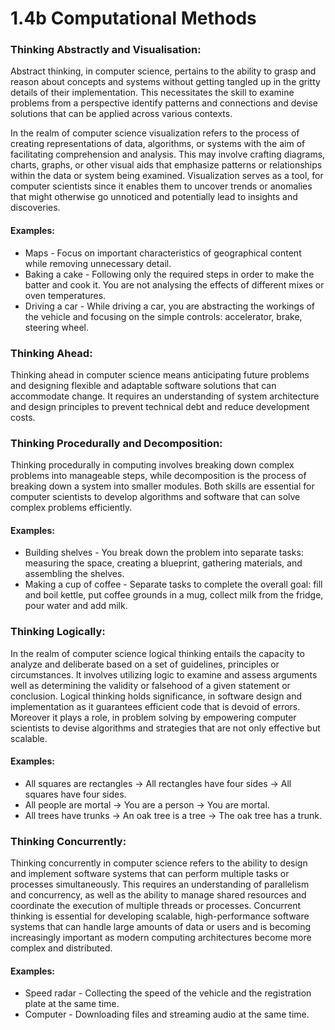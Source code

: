 # 1.4b Computational Methods

### Thinking Abstractly and Visualisation:

Abstract thinking, in computer science, pertains to the ability to grasp and reason about concepts and systems without getting tangled up in the gritty details of their implementation. This necessitates the skill to examine problems from a perspective identify patterns and connections and devise solutions that can be applied across various contexts.

In the realm of computer science visualization refers to the process of creating representations of data, algorithms, or systems with the aim of facilitating comprehension and analysis. This may involve crafting diagrams, charts, graphs, or other visual aids that emphasize patterns or relationships within the data or system being examined. Visualization serves as a tool, for computer scientists since it enables them to uncover trends or anomalies that might otherwise go unnoticed and potentially lead to insights and discoveries.

#### Examples:

* Maps - Focus on important characteristics of geographical content while removing unnecessary detail.
* Baking a cake - Following only the required steps in order to make the batter and cook it. You are not analysing the effects of different mixes or oven temperatures.
* Driving a car - While driving a car, you are abstracting the workings of the vehicle and focusing on the simple controls: accelerator, brake, steering wheel.



### Thinking Ahead:

Thinking ahead in computer science means anticipating future problems and designing flexible and adaptable software solutions that can accommodate change. It requires an understanding of system architecture and design principles to prevent technical debt and reduce development costs.



### Thinking Procedurally and Decomposition:

Thinking procedurally in computing involves breaking down complex problems into manageable steps, while decomposition is the process of breaking down a system into smaller modules. Both skills are essential for computer scientists to develop algorithms and software that can solve complex problems efficiently.

#### Examples:

* Building shelves - You break down the problem into separate tasks: measuring the space, creating a blueprint, gathering materials, and assembling the shelves.
* Making a cup of coffee - Separate tasks to complete the overall goal: fill and boil kettle, put coffee grounds in a mug, collect milk from the fridge, pour water and add milk.



### Thinking Logically:

In the realm of computer science logical thinking entails the capacity to analyze and deliberate based on a set of guidelines, principles or circumstances. It involves utilizing logic to examine and assess arguments well as determining the validity or falsehood of a given statement or conclusion. Logical thinking holds significance, in software design and implementation as it guarantees efficient code that is devoid of errors. Moreover it plays a role, in problem solving by empowering computer scientists to devise algorithms and strategies that are not only effective but scalable.

#### Examples:

* All squares are rectangles -> All rectangles have four sides -> All squares have four sides.
* All people are mortal -> You are a person -> You are mortal.
* All trees have trunks -> An oak tree is a tree -> The oak tree has a trunk.



### Thinking Concurrently:

Thinking concurrently in computer science refers to the ability to design and implement software systems that can perform multiple tasks or processes simultaneously. This requires an understanding of parallelism and concurrency, as well as the ability to manage shared resources and coordinate the execution of multiple threads or processes. Concurrent thinking is essential for developing scalable, high-performance software systems that can handle large amounts of data or users and is becoming increasingly important as modern computing architectures become more complex and distributed.

#### Examples:

* Speed radar - Collecting the speed of the vehicle and the registration plate at the same time.
* Computer - Downloading files and streaming audio at the same time.

